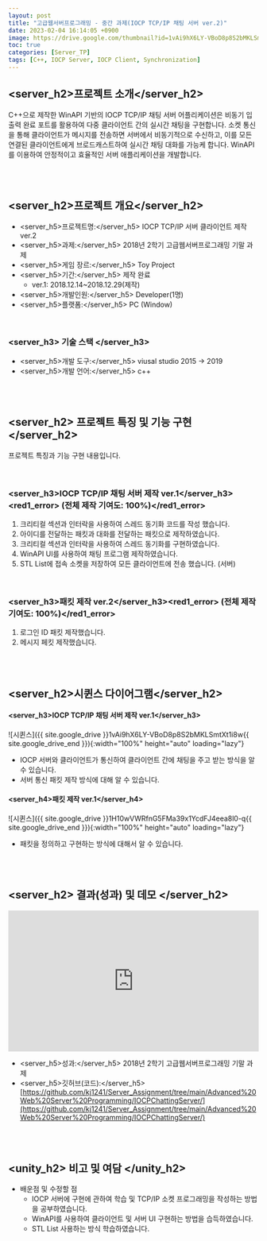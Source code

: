 ```yaml
---
layout: post
title: "고급웹서버프로그래밍 - 중간 과제(IOCP TCP/IP 채팅 서버 ver.2)"
date: 2023-02-04 16:14:05 +0900
image: https://drive.google.com/thumbnail?id=1vAi9hX6LY-VBoD8p8S2bMKLSmtXt1i8w
toc: true
categories: [Server_TP]
tags: [C++, IOCP Server, IOCP Client, Synchronization]
---
```


## <server_h2>프로젝트 소개</server_h2>

C++으로 제작한 WinAPI 기반의 IOCP TCP/IP 채팅 서버 어플리케이션은 비동기 입출력 완료 포트를 활용하여 다중 클라이언트 간의 실시간 채팅을 구현합니다. 소켓 통신을 통해 클라이언트가 메시지를 전송하면 서버에서 비동기적으로 수신하고, 이를 모든 연결된 클라이언트에게 브로드캐스트하여 실시간 채팅 대화를 가능케 합니다. WinAPI를 이용하여 안정적이고 효율적인 서버 애플리케이션을 개발합니다.

<br>
<br>

## <server_h2>프로젝트 개요</server_h2>

- <span><server_h5>프로젝트명:</server_h5> IOCP TCP/IP 서버 클라이언트 제작 ver.2</span>
- <span><server_h5>과제:</server_h5> 2018년 2학기 고급웹서버프로그래밍 기말 과제</span>
- <span><server_h5>게임 장르:</server_h5> Toy Project</span>
- <span><server_h5>기간:</server_h5> 제작 완료</span>
    - ver.1: 2018.12.14~2018.12.29(제작)
- <span><server_h5>개발인원:</server_h5> Developer(1명)</span>
- <span><server_h5>플랫폼:</server_h5> PC (Window)</span>

<br>

### <server_h3> 기술 스택 </server_h3>

- <span><server_h5>개발 도구:</server_h5> viusal studio 2015 → 2019  </span>
- <span><server_h5>개발 언어:</server_h5> c++  </span>

<br>
<br>

## <server_h2> 프로젝트 특징 및 기능 구현 </server_h2>

프로젝트 특징과 기능 구현 내용입니다.


<br>

### <server_h3>IOCP TCP/IP 채팅 서버 제작 ver.1</server_h3><red1_error> (전체 제작 기여도: 100%)</red1_error>

1. 크리티컬 섹션과 인터락을 사용하여 스레드 동기화 코드를 작성 했습니다.
2. 아이디를 전달하는 패킷과 대화를 전달하는 패킷으로 제작하였습니다.
3. 크리티컬 섹션과 인터락을 사용하여 스레드 동기화를 구현하였습니다.
4. WinAPI UI를 사용하여 채팅 프로그램 제작하였습니다.
5. STL List에 접속 소켓을 저장하여 모든 클라이언트에 전송 했습니다. (서버)    

<br>

### <server_h3>패킷 제작 ver.2</server_h3><red1_error> (전체 제작 기여도: 100%)</red1_error>

1. 로그인 ID 패킷 제작했습니다.
2. 메시지 페킷 제작했습니다.

<br>
<br>

## <server_h2>시퀸스 다이어그램</server_h2>

#### **<server_h3>IOCP TCP/IP 채팅 서버 제작 ver.1</server_h3>**

![시퀸스]({{ site.google_drive }}1vAi9hX6LY-VBoD8p8S2bMKLSmtXt1i8w{{ site.google_drive_end }}){:width="100%" height="auto" loading="lazy"}

- IOCP 서버와 클라이언트가 통신하여 클라이언트 간에 채팅을 주고 받는 방식을 알 수 있습니다.
- 서버 통신 패킷 제작 방식에 대해 알 수 있습니다.

#### **<server_h4>패킷 제작 ver.1</server_h4>** 

![시퀸스]({{ site.google_drive }}1H10wVWRfnG5FMa39x1YcdFJ4eea8l0-q{{ site.google_drive_end }}){:width="100%" height="auto" loading="lazy"}

- 패킷을 정의하고 구현하는 방식에 대해서 알 수 있습니다.


<br>
<br>

## <server_h2> 결과(성과) 및 데모 </server_h2>

<iframe width="100%" style="aspect-ratio:16/9" src="https://www.youtube.com/embed/THE9nnwgT3k" title="IOCP 채팅 서버 WinAPI 어플리케이션 개발" frameborder="0" allow="accelerometer; autoplay; clipboard-write; encrypted-media; gyroscope; picture-in-picture; web-share" allowfullscreen></iframe>

- <span><server_h5>성과:</server_h5> 2018년 2학기 고급웹서버프로그래밍 기말 과제 </span>
- <span><server_h5>깃허브(코드):</server_h5> [https://github.com/kj1241/Server_Assignment/tree/main/Advanced%20Web%20Server%20Programming/IOCPChattingServer/](https://github.com/kj1241/Server_Assignment/tree/main/Advanced%20Web%20Server%20Programming/IOCPChattingServer/)</span>

<br>
<br>

## <unity_h2> 비고 및 여담 </unity_h2>

- 배운점 및 수정할 점
    - IOCP 서버에 구현에 관하여 학습 및 TCP/IP 소켓 프로그래밍을 작성하는 방법을 공부하였습니다.
    - WinAPI를 사용하여 클라이언트 및 서버 UI 구현하는 방법을 습득하였습니다.
    - STL List 사용하는 방식 학습하였습니다.